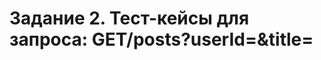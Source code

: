 # Задание 2. Тест-кейсы для запроса: GET/posts?userId=<id>&title=<title>

 <strong>1.	Отсутствует значение параметра title.</strong> <br>
 <ins>Шаги к исполнению:</ins> выполнить запрос GET /posts?userId=5&title= <br>
<ins>Ожидаемый результат: возвращается пустой список.
 
<strong>2.	Отсутствуют значения обоих параметров.</strong><br>
<ins>Шаги к исполнению:</ins> выполнить запрос GET /posts?userId=&title= <br>
<ins>Ожидаемый результат:</ins> возвращается пустой список.

<strong>3.	userId больше максимально возможного integer в js.</strong><br>
<ins>Шаги к исполнению:</ins> выполнить запрос GET /posts?userId=9007199254740992&title=sed+ab+est+est<br>
<ins>Ожидаемый результат:</ins> возвращается пустой список.

<strong>4.	 Строковые значения параметра userId.</strong><br>
<ins>Шаги к исполнению:</ins> выполнить запрос GET /posts?userId=four&title=sed+ab+est+est<br>
<ins>Ожидаемый результат:</ins> возвращается пустой список.

<strong>5.	Десятичное число в качестве userId.</strong><br>
<ins>Шаги к исполнению:</ins> выполнить запрос GET /posts?userId=3,2&title=sed+ab+est+est<br>
<ins>Ожидаемый результат:</ins> возвращается пустой список.

 <strong>6.	Пробел в userId.</strong><br>
<ins>Шаги к исполнению:</ins> выполнить запрос GET /posts?userId=6%20&title=sit+vel+voluptatem+et+non+libero<br>
<ins>Ожидаемый результат:</ins> Возвращается элемент, для которого userId=6, title=”sit vel voluptatem et non libero”:<br>
{<br>
    "userId": 6,<br>
    "id": 55,<br>
    "title": "sit vel voluptatem et non libero",<br>
    "body": "debitis excepturi ea perferendis harum libero optio\neos accusamus cum fuga ut sapiente repudiandae\net ut incidunt omnis molestiae\nnihil ut eum odit"<br>
  }
 
<strong>7.	Лишний пробел в начале или конце значения title.</strong><br>
<ins>Шаги к исполнению:</ins> выполнить запрос GET /posts?userId=7&title=%20repudiandae+ea+animi+iusto%20 <br>
<ins>Ожидаемый результат:</ins> Возвращается элемент, для которого userId=7, title=” repudiandae ea animi iusto”:<br>
{<br>
    "userId": 7,<br>
    "id": 66,<br>
    "title": "repudiandae ea animi iusto",<br>
    "body": "officia veritatis tenetur vero qui itaque\nsint non ratione\nsed et ut asperiores iusto eos molestiae nostrum\nveritatis quibusdam et nemo iusto saepe"<br>
 }
 
<strong>8.	Должна быть чувствительность к регистру.</strong><br>
<ins>Шаги к исполнению:</ins> выполнить запрос GET /posts?userId=9&title=SAPIENTE+OMNIS+FUGIT+EOS <br>
<ins>Ожидаемый результат:</ins> Возвращается пустой список.
 
<strong>9.	Уязвимость к XSS-атакам.</strong><br>
<ins>Шаги к исполнению:</ins> выполнить запрос GET /posts?userId=1&title=<script>alert(123)</script> <br>
<ins>Ожидаемый результат:</ins> Возвращается пустой список.

# Задание 3. Описание бага.

<strong>Описание:</strong> При осуществлении запроса GET/posts/postId с использованием валидного (т.е. number), но несуществующего postId в качестве ответа приходит ошибка 404 (страница не найдена).

<strong>Шаги по воспроизведению:</strong>
1. В адресную строку браузера ввести запрос: https://jsonplaceholder.typicode.com/posts/101
2. Нажать enter

<strong>Ожидаемый результат:</strong> {}

<strong>Фактический результат:</strong> 404 page not found

<strong>Комментарий:</strong> Стоит добавить в код условие, что в случае получения от сервера ответа с ошибкой клиента/сервера, должен возвращаться пустой список.
